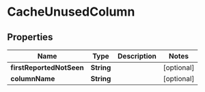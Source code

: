 

# CacheUnusedColumn


## Properties

| Name | Type | Description | Notes |
|------------ | ------------- | ------------- | -------------|
|**firstReportedNotSeen** | **String** |  |  [optional] |
|**columnName** | **String** |  |  [optional] |



